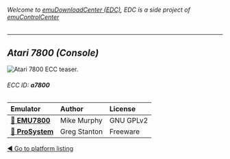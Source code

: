 ###### Welcome to [emuDownloadCenter (EDC)](https://github.com/PhoenixInteractiveNL/emuDownloadCenter/wiki/), EDC is a side project of [emuControlCenter](https://github.com/PhoenixInteractiveNL/emuControlCenter/wiki/)
***
## _Atari 7800 (Console)_
![](https://raw.githubusercontent.com/wiki/PhoenixInteractiveNL/emuDownloadCenter/images_platform/ecc_a7800_teaser.png "Atari 7800 ECC teaser.")
###### ECC ID: **a7800**

| Emulator   | Author      | License     |
|:-----------|:------------|:------------|
| [:file_folder: **EMU7800**](https://github.com/PhoenixInteractiveNL/emuDownloadCenter/wiki/Emulator-emu7800#menu) | Mike Murphy | GNU GPLv2 |
| [:file_folder: **ProSystem**](https://github.com/PhoenixInteractiveNL/emuDownloadCenter/wiki/Emulator-prosystem#menu) | Greg Stanton | Freeware |

[:arrow_backward: Go to platform listing](https://github.com/PhoenixInteractiveNL/emuDownloadCenter/wiki/EDC-Platform-List)
